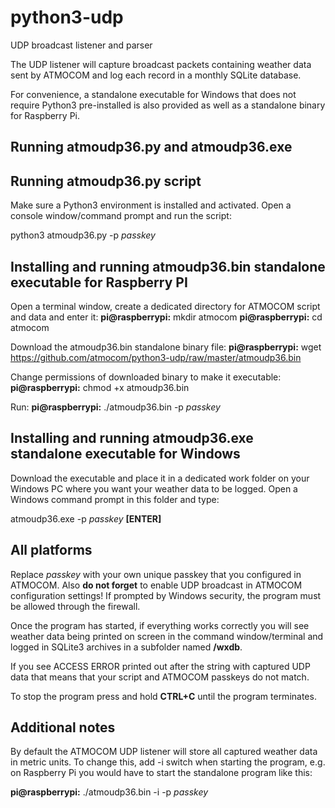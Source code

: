 # python3-udp
UDP broadcast listener and parser

The UDP listener will capture broadcast packets containing weather data sent by ATMOCOM and log each record in a monthly SQLite database.

For convenience, a standalone executable for Windows that does not require Python3 pre-installed is also provided as well as a standalone binary for Raspberry Pi.

## Running atmoudp36.py and atmoudp36.exe
## Running atmoudp36.py script
Make sure a Python3 environment is installed and activated. Open a console window/command prompt and run the script:

python3 atmoudp36.py -p _passkey_

## Installing and running atmoudp36.bin standalone executable for Raspberry PI
Open a terminal window, create a dedicated directory for ATMOCOM script and data and enter it:
**pi@raspberrypi:** mkdir atmocom
**pi@raspberrypi:** cd atmocom

Download the atmoudp36.bin standalone binary file:
**pi@raspberrypi:** wget https://github.com/atmocom/python3-udp/raw/master/atmoudp36.bin

Change permissions of downloaded binary to make it executable:
**pi@raspberrypi:** chmod +x atmoudp36.bin

Run:
**pi@raspberrypi:** ./atmoudp36.bin -p _passkey_

## Installing and running atmoudp36.exe standalone executable for Windows
Download the executable and place it in a dedicated work folder on your Windows PC where you want your weather data to be logged. Open a Windows command prompt in this folder and type:

atmoudp36.exe -p _passkey_ **[ENTER]**

## All platforms
Replace _passkey_ with your own unique passkey that you configured in ATMOCOM. Also **do not forget** to enable UDP broadcast in ATMOCOM configuration settings! If prompted by Windows security, the program must be allowed through the firewall.

Once the program has started, if everything works correctly you will see weather data being printed on screen in the command window/terminal and logged in SQLite3 archives in a subfolder named **/wxdb**.

If you see ACCESS ERROR printed out after the string with captured UDP data that means that your script and ATMOCOM passkeys do not match.

To stop the program press and hold **CTRL+C** until the program terminates.

## Additional notes
By default the ATMOCOM UDP listener will store all captured weather data in metric units. To change this, add -i switch when starting the program, e.g. on Raspberry Pi you would have to start the standalone program like this:

**pi@raspberrypi:** ./atmoudp36.bin -i -p _passkey_
